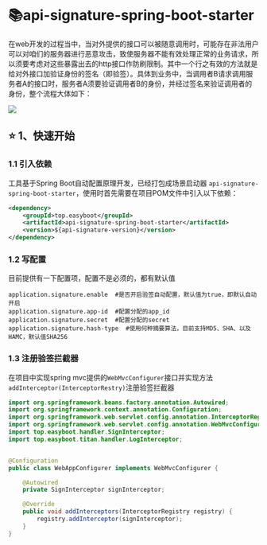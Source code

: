 # 📚api-signature-spring-boot-starter

在web开发的过程当中，当对外提供的接口可以被随意调用时，可能存在非法用户可以对咱们的服务器进行恶意攻击，致使服务器不能有效处理正常的业务请求，所以须要考虑对这些暴露出去的http接口作防刷限制。其中一个行之有效的方法就是给对外接口加验证身份的签名（即验签）。具体到业务中，当调用者B请求调用服务者A的接口时，服务者A须要验证调用者B的身份，并经过签名来验证调用者的身份，整个流程大体如下：

<a href="http://image.easyblog.top/16382389875331bfc0d91-12e2-4562-b7cd-00bed63a428b.png"><img src="http://image.easyblog.top/16382389875331bfc0d91-12e2-4562-b7cd-00bed63a428b.png"/></a>

## ⭐️ 1、快速开始
### 1.1 引入依赖
工具基于Spring Boot自动配置原理开发，已经打包成场景启动器 `api-signature-spring-boot-starter`，使用时首先需要在项目POM文件中引入以下依赖：
```xml
<dependency>
    <groupId>top.easyboot</groupId>
    <artifactId>api-signature-spring-boot-starter</artifactId>
    <version>${api-signature-version}</version>
</dependency>
```

### 1.2 写配置
目前提供有一下配置项，配置不是必须的，都有默认值
```properties
application.signature.enable  #是否开启验签自动配置，默认值为true，即默认自动开启
application.signature.app-id  #配置分配的app_id
application.signature.secret  #配置分配的secret
application.signature.hash-type  #使用何种摘要算法，目前支持MD5、SHA、以及HAMC，默认值SHA256
```

### 1.3 注册验签拦截器
在项目中实现spring mvc提供的`WebMvcConfigurer`接口并实现方法`addInterceptor(InterceptorRestry)`注册验签拦截器
```java
import org.springframework.beans.factory.annotation.Autowired;
import org.springframework.context.annotation.Configuration;
import org.springframework.web.servlet.config.annotation.InterceptorRegistry;
import org.springframework.web.servlet.config.annotation.WebMvcConfigurer;
import top.easyboot.handler.SignInterceptor;
import top.easyboot.titan.handler.LogInterceptor;


@Configuration
public class WebAppConfigurer implements WebMvcConfigurer {

    @Autowired
    private SignInterceptor signInterceptor;

    @Override
    public void addInterceptors(InterceptorRegistry registry) {
        registry.addInterceptor(signInterceptor);
    }
}
```

